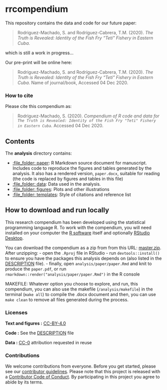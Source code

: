 
<!-- README.md is generated from README.Rmd. Please edit that file -->

# rrcompendium

This repository contains the data and code for our future paper:

> Rodriguez-Machado, S. and Rodríguez-Cabrera, T.M. (2020). *The Truth
> is Revealed: Identity of the Fish Fry “Teti” Fishery in Eastern Cuba*.

which is still a work in progress…

Our pre-print will be online here:

> Rodriguez-Machado, S. and Rodríguez-Cabrera, T.M. (2020). *The Truth
> is Revealed: Identity of the Fish Fry “Teti” Fishery in Eastern Cuba*.
> Name of journal/book, Accessed 04 Dec 2020.

### How to cite

Please cite this compendium as:

> Rodriguez-Machado, S. (2020). *Compendium of R code and data for `The
> Truth is Revealed: Identity of the Fish Fry "Teti" Fishery in Eastern
> Cuba`*. Accessed 04 Dec 2020.

## Contents

The **analysis** directory contains:

  - [:file\_folder: paper](/analysis/paper): R Markdown source document
    for manuscript. Includes code to reproduce the figures and tables
    generated by the analysis. It also has a rendered version,
    `paper.docx`, suitable for reading (the code is replaced by figures
    and tables in this file)
  - [:file\_folder: data](/analysis/data): Data used in the analysis.
  - [:file\_folder: figures](/analysis/figures): Plots and other
    illustrations
  - [:file\_folder: templates](/analysis/templates): Style of citations
    and reference list

## How to download and run locally

This research compendium has been developed using the statistical
programming language R. To work with the compendium, you will need
installed on your computer the [R
software](https://cloud.r-project.org/) itself and optionally [RStudio
Desktop](https://rstudio.com/products/rstudio/download/).

You can download the compendium as a zip from from this URL:
[master.zip](https://github.com/sheilarm23/rrcompendium/archive/master.zip).
After unzipping: - open the `.Rproj` file in RStudio - run
`devtools::install()` to ensure you have the packages this analysis
depends on (also listed in the [DESCRIPTION](/DESCRIPTION) file). -
finally, open `analysis/paper/paper.Rmd` and knit to produce the
`paper.pdf`, or run `rmarkdown::render("analysis/paper/paper.Rmd")` in
the R console

MAKEFILE: Whatever option you choose to explore, and run, this
compendium, you can also use the makefile (`/analysis/makefile`) in the
terminal (`make all`) to compile the .docx document and then, you can
use `make clean` to remove all files generated during the process.

### Licenses

**Text and figures :**
[CC-BY-4.0](http://creativecommons.org/licenses/by/4.0/)

**Code :** See the [DESCRIPTION](DESCRIPTION) file

**Data :** [CC-0](http://creativecommons.org/publicdomain/zero/1.0/)
attribution requested in reuse

### Contributions

We welcome contributions from everyone. Before you get started, please
see our [contributor guidelines](CONTRIBUTING.md). Please note that this
project is released with a [Contributor Code of Conduct](CONDUCT.md). By
participating in this project you agree to abide by its terms.
